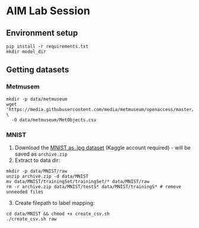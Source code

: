 # AIM Lab Session

## Environment setup
```console
pip install -r requirements.txt
mkdir model_dir
```

## Getting datasets
### Metmusem 
```console
mkdir -p data/metmuseum
wget 'https://media.githubusercontent.com/media/metmuseum/openaccess/master/MetObjects.csv' \ 
  -O data/metmuseum/MetObjects.csv
```
### MNIST
1. Download the [MNIST as \.jpg dataset](https://www.kaggle.com/datasets/scolianni/mnistasjpg) (Kaggle account required) - will be saved as `archive.zip`
2. Extract to data dir:
```console
mkdir -p data/MNIST/raw
unzip archive.zip -d data/MNIST
mv data/MNIST/trainingSet/trainingSet/* data/MNIST/raw
rm -r archive.zip data/MNIST/testS* data/MNIST/trainingS* # remove unneeded files
```
3. Create filepath to label mapping:
```
cd data/MNIST && chmod +x create_csv.sh
./create_csv.sh raw
```

